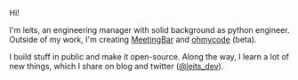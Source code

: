 Hi!

I'm leits, an engineering manager with solid background as python engineer. Outside of my work, I'm creating [MeetingBar](https://github.com/leits/MeetingBar) and [ohmycode](https://ohmycode.cc) (beta).

I build stuff in public and make it open-source. Along the way, I learn a lot of new things, which I share on blog and twitter ([@leits_dev](https://twitter.com/leits_dev)).

